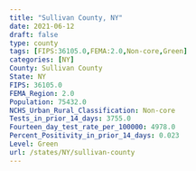 ```yaml
---
title: "Sullivan County, NY"
date: 2021-06-12
draft: false
type: county
tags: [FIPS:36105.0,FEMA:2.0,Non-core,Green]
categories: [NY]
County: Sullivan County
State: NY
FIPS: 36105.0
FEMA_Region: 2.0
Population: 75432.0
NCHS_Urban_Rural_Classification: Non-core
Tests_in_prior_14_days: 3755.0
Fourteen_day_test_rate_per_100000: 4978.0
Percent_Positivity_in_prior_14_days: 0.023
Level: Green
url: /states/NY/sullivan-county
---
```



